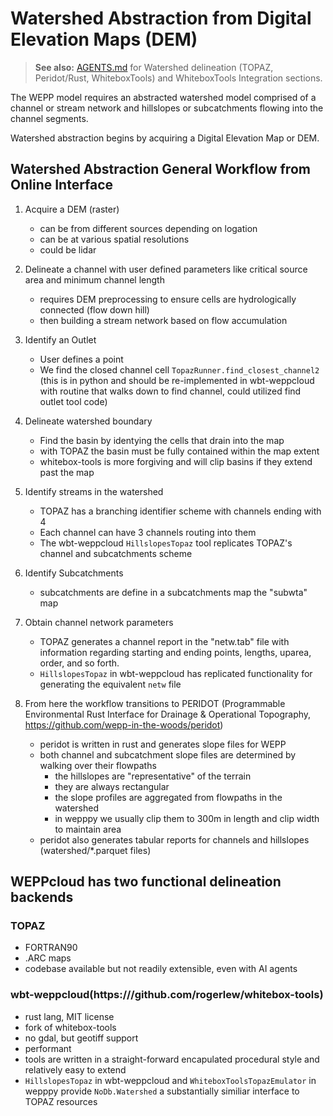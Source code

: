 # Watershed Abstraction from Digital Elevation Maps (DEM)

> **See also:** [AGENTS.md](../../../AGENTS.md) for Watershed delineation (TOPAZ, Peridot/Rust, WhiteboxTools) and WhiteboxTools Integration sections.

The WEPP model requires an abstracted watershed model comprised of a channel or stream network and hillslopes or subcatchments flowing into the channel segments.

Watershed abstraction begins by acquiring a Digital Elevation Map or DEM.


## Watershed Abstraction General Workflow from Online Interface

1. Acquire a DEM (raster)
   - can be from different sources depending on logation
   - can be at various spatial resolutions
   - could be lidar

2. Delineate a channel with user defined parameters like critical source area and minimum channel length
   - requires DEM preprocessing to ensure cells are hydrologically connected (flow down hill)
   - then building a stream network based on flow accumulation

3. Identify an Outlet
   - User defines a point
   - We find the closed channel cell `TopazRunner.find_closest_channel2` (this is in python and should be re-implemented in wbt-weppcloud with routine that walks down to find channel, could utilized find outlet tool code)

4. Delineate watershed boundary
   - Find the basin by identying the cells that drain into the map
   - with TOPAZ the basin must be fully contained within the map extent
   - whitebox-tools is more forgiving and will clip basins if they extend past the map

5. Identify streams in the watershed
   - TOPAZ has a branching identifier scheme with channels ending with 4
   - Each channel can have 3 channels routing into them
   - The wbt-weppcloud `HillslopesTopaz` tool replicates TOPAZ's channel and subcatchments scheme

6. Identify Subcatchments
   - subcatchments are define in a subcatchments map the "subwta" map

7. Obtain channel network parameters
   - TOPAZ generates a channel report in the "netw.tab" file with information regarding starting and ending points, lengths, uparea, order, and so forth.
   - `HillslopesTopaz` in wbt-weppcloud has replicated functionality for generating the equivalent `netw` file

8. From here the workflow transitions to PERIDOT (Programmable Environmental Rust Interface for Drainage & Operational Topography, https://github.com/wepp-in-the-woods/peridot)
   - peridot is written in rust and generates slope files for WEPP
   - both channel and subcatchment slope files are determined by walking over their flowpaths
     - the hillslopes are "representative" of the terrain
     - they are always rectangular
     - the slope profiles are aggregated from flowpaths in the watershed
     - in wepppy we usually clip them to 300m in length and clip width to maintain area
   - peridot also generates tabular reports for channels and hillslopes (watershed/*.parquet files)

## WEPPcloud has two functional delineation backends

### TOPAZ
- FORTRAN90
- .ARC maps
- codebase available but not readily extensible, even with AI agents

### wbt-weppcloud(https:///github.com/rogerlew/whitebox-tools)
- rust lang, MIT license
- fork of whitebox-tools
- no gdal, but geotiff support
- performant
- tools are written in a straight-forward encapulated procedural style and relatively easy to extend
- `HillslopesTopaz` in wbt-weppcloud and `WhiteboxToolsTopazEmulator` in wepppy provide `NoDb.Watershed` a substantially similiar interface to TOPAZ resources
